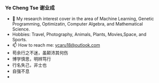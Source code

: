### Ye Cheng Tse 谢业成

- 🔭 My research interest cover in the area of Machine Learning, Genetic Programming, Optimizatin, Computer Algebra, and Mathematical Science.
- Hobbies: Travel, Photography, Animals, Plants, Movies,Space, and Sports.
- 📫 How to reach me: ycaru18@outlook.com
- 苟余行之不迷，虽颠沛其何伤
- 博学慎思，明辨笃行
- 行名失己，非士也
- 自强不息
- 
  


